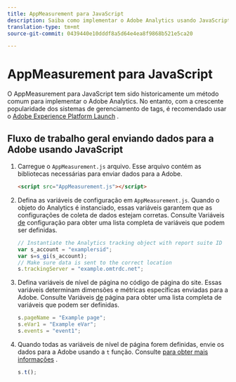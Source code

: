 ```yaml
---
title: AppMeasurement para JavaScript
description: Saiba como implementar o Adobe Analytics usando JavaScript sem um sistema de gerenciamento de tags.
translation-type: tm+mt
source-git-commit: 0439440e10dddf8a5d64e4ea8f9868b521e5ca20

---
```



# AppMeasurement para JavaScript

O AppMeasurement para JavaScript tem sido historicamente um método comum para implementar o Adobe Analytics. No entanto, com a crescente popularidade dos sistemas de gerenciamento de tags, é recomendado usar o [Adobe Experience Platform Launch](../launch/overview.md) .

## Fluxo de trabalho geral enviando dados para a Adobe usando JavaScript

1. Carregue o `AppMeasurement.js` arquivo. Esse arquivo contém as bibliotecas necessárias para enviar dados para a Adobe.

   ```html
   <script src="AppMeasurement.js"></script>
   ```

2. Defina as variáveis de configuração em `AppMeasurement.js`. Quando o objeto do Analytics é instanciado, essas variáveis garantem que as configurações de coleta de dados estejam corretas. Consulte Variáveis [de](../vars/config-vars/configuration-variables.md) configuração para obter uma lista completa de variáveis que podem ser definidas.

   ```js
   // Instantiate the Analytics tracking object with report suite ID
   var s_account = "examplersid";
   var s=s_gi(s_account);
   // Make sure data is sent to the correct location
   s.trackingServer = "example.omtrdc.net";
   ```

3. Defina variáveis de nível de página no código de página do site. Essas variáveis determinam dimensões e métricas específicas enviadas para a Adobe. Consulte Variáveis [de](../vars/page-vars/page-variables.md) página para obter uma lista completa de variáveis que podem ser definidas.

   ```js
   s.pageName = "Example page";
   s.eVar1 = "Example eVar";
   s.events = "event1";
   ```

4. Quando todas as variáveis de nível de página forem definidas, envie os dados para a Adobe usando a `t` função. Consulte [para obter mais informações](../vars/functions/t.md) .

   ```js
   s.t();
   ```
